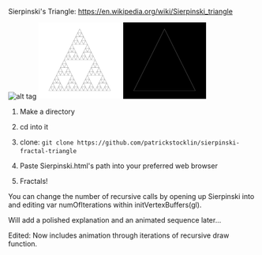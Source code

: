 Sierpinski's Triangle: https://en.wikipedia.org/wiki/Sierpinski_triangle

![alt tag](https://imgur.com/uL7jfEP.png "Sample Iteration")
![alt tag](fractal.gif)
![alt tag](blackfractal.gif)


1) Make a directory

2) cd into it

3) clone:
```git clone https://github.com/patrickstocklin/sierpinski-fractal-triangle```

4) Paste Sierpinski.html's path into your preferred web browser

5) Fractals!


You can change the number of recursive calls by opening up Sierpinski into and editing var numOfIterations within initVertexBuffers(gl).

Will add a polished explanation and an animated sequence later...

Edited: Now includes animation through iterations of recursive draw function.
